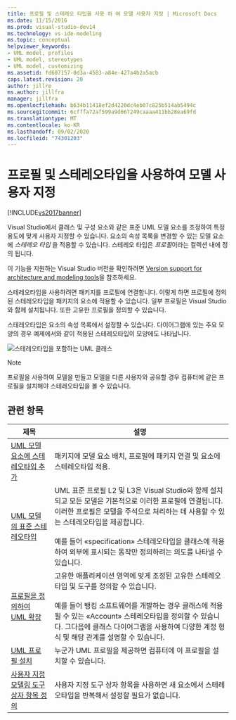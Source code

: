 ```yaml
---
title: 프로필 및 스테레오 타입을 사용 하 여 모델 사용자 지정 | Microsoft Docs
ms.date: 11/15/2016
ms.prod: visual-studio-dev14
ms.technology: vs-ide-modeling
ms.topic: conceptual
helpviewer_keywords:
- UML model, profiles
- UML model, stereotypes
- UML model, customizing
ms.assetid: fd607157-0d3a-4583-a84e-427a4b2a5acb
caps.latest.revision: 20
author: jillre
ms.author: jillfra
manager: jillfra
ms.openlocfilehash: b634b11418ef2d4220dc4eb07c825b514ab5494c
ms.sourcegitcommit: 6cfffa72af599a9d667249caaaa411bb28ea69fd
ms.translationtype: MT
ms.contentlocale: ko-KR
ms.lasthandoff: 09/02/2020
ms.locfileid: "74301203"
---
```

# <a name="customize-your-model-with-profiles-and-stereotypes"></a>프로필 및 스테레오타입을 사용하여 모델 사용자 지정
[!INCLUDE[vs2017banner](../includes/vs2017banner.md)]

Visual Studio에서 클래스 및 구성 요소와 같은 표준 UML 모델 요소를 조정하여 특정 용도에 맞게 사용자 지정할 수 있습니다. 요소의 속성 목록을 변경할 수 있는 모델 요소에 *스테레오 타입* 을 적용할 수 있습니다. 스테레오 타입은 *프로필*이라는 컬렉션 내에 정의 됩니다.

 이 기능을 지원하는 Visual Studio 버전을 확인하려면 [Version support for architecture and modeling tools](../modeling/what-s-new-for-design-in-visual-studio.md#VersionSupport)을 참조하세요.

 스테레오타입을 사용하려면 패키지를 프로필에 연결합니다. 이렇게 하면 프로필에 정의된 스테레오타입을 패키지의 요소에 적용할 수 있습니다. 일부 프로필은 Visual Studio와 함께 설치됩니다. 또한 고유한 프로필을 정의할 수 있습니다.

 스테레오타입은 요소의 속성 목록에서 설정할 수 있습니다. 다이어그램에 있는 주요 모양의 경우 예제에서와 같이 적용된 스테레오타입이 모양에도 나타납니다.

 ![스테레오타입을 포함하는 UML 클래스](../modeling/media/uml-class-stereotype.png "UML_class_stereotype")

> [!NOTE]
> 프로필을 사용하여 모델을 만들고 모델을 다른 사용자와 공유할 경우 컴퓨터에 같은 프로필을 설치해야 스테레오타입을 볼 수 있습니다.

## <a name="related-topics"></a>관련 항목

|제목|설명|
|-----------|-----------------|
|[UML 모델 요소에 스테레오타입 추가](../modeling/add-stereotypes-to-uml-model-elements.md)|패키지에 모델 요소 배치, 프로필에 패키지 연결 및 요소에 스테레오타입 적용.|
|[UML 모델의 표준 스테레오타입](../modeling/standard-stereotypes-for-uml-models.md)|UML 표준 프로필 L2 및 L3은 Visual Studio와 함께 설치되고 모든 모델은 기본적으로 이러한 프로필에 연결됩니다. 이러한 프로필은 모델을 주석으로 처리하는 데 사용할 수 있는 스테레오타입을 제공합니다.<br /><br /> 예를 들어 «specification» 스테레오타입을 클래스에 적용하여 외부에 표시되는 동작만 정의하려는 의도를 나타낼 수 있습니다.|
|[프로필을 정의하여 UML 확장](../modeling/define-a-profile-to-extend-uml.md)|고유한 애플리케이션 영역에 맞게 조정된 고유한 스테레오타입 및 도구를 정의할 수 있습니다.<br /><br /> 예를 들어 뱅킹 소프트웨어를 개발하는 경우 클래스에 적용될 수 있는 «Account» 스테레오타입을 정의할 수 있습니다. 그다음에 클래스 다이어그램을 사용하여 다양한 계정 형식 및 해당 관계를 설명할 수 있습니다.|
|[UML 프로필 설치](../modeling/install-a-uml-profile.md)|누군가 UML 프로필을 제공하면 컴퓨터에 이 프로필을 설치할 수 있습니다.|
|[사용자 지정 모델링 도구 상자 항목 정의](../modeling/define-a-custom-modeling-toolbox-item.md)|사용자 지정 도구 상자 항목을 사용하면 새 요소에서 스테레오타입을 반복해서 설정할 필요가 없습니다.|
